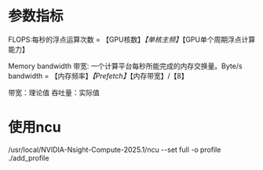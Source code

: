 
# 参数指标
FLOPS:每秒的浮点运算次数 = 【GPU核数】*【单核主频】*【GPU单个周期浮点计算能力】

Memory bandwidth 带宽: 一个计算平台每秒所能完成的内存交换量。Byte/s
bandwidth = 【内存频率】*【Prefetch】*【内存带宽】/【8】

带宽：理论值
吞吐量：实际值

# 使用ncu
/usr/local/NVIDIA-Nsight-Compute-2025.1/ncu --set full -o profile ./add_profile